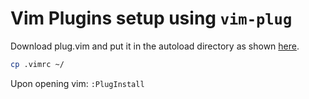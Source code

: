 # Vim Plugins setup using `vim-plug`

Download plug.vim and put it in the autoload directory as shown [here](https://github.com/junegunn/vim-plug#installation).

```bash
cp .vimrc ~/
```

Upon opening vim:
`:PlugInstall`
